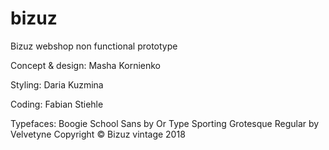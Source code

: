 # bizuz
Bizuz webshop non functional prototype

Concept & design: Masha Kornienko

Styling: Daria Kuzmina

Coding: Fabian Stiehle

Typefaces: Boogie School Sans
by Or Type Sporting Grotesque Regular by Velvetyne
Copyright © Bizuz vintage 2018
